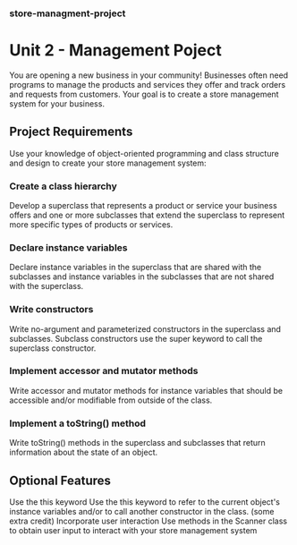 ### store-managment-project
# Unit 2 - Management Poject
You are opening a new business in your community! Businesses often need programs to manage the products and services they offer and track orders and requests from customers. Your goal is to create a store management system for your business.
## Project Requirements
Use your knowledge of object-oriented programming and class structure and design to create your store management system:
### Create a class hierarchy 
Develop a superclass that represents a product or service your business offers and one or more subclasses that extend the superclass to represent more specific types of products or services.
### Declare instance variables 
Declare instance variables in the superclass that are shared with the subclasses and instance variables in the subclasses that are not shared with the superclass.
### Write constructors 
Write no-argument and parameterized constructors in the superclass and subclasses. Subclass constructors use the super keyword to call the superclass constructor.
### Implement accessor and mutator methods 
Write accessor and mutator methods for instance variables that should be accessible and/or modifiable from outside of the class.
### Implement a toString() method 
Write toString() methods in the superclass and subclasses that return information about the state of an object.
## Optional Features
Use the this keyword 
Use the this keyword to refer to the current object's instance variables and/or to call another constructor in the class.
(some extra credit) Incorporate user interaction 
Use methods in the Scanner class to obtain user input to interact with your store management system
